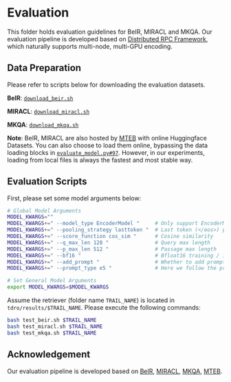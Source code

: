 # Evaluation
This folder holds evaluation guidelines for BeIR, MIRACL and MKQA. Our evaluation pipeline is developed based on [Distributed RPC Framework](https://pytorch.org/docs/stable/rpc.html), which naturally supports multi-node, multi-GPU encoding.
<!-- akins the pattern of [one producer - multiple consumers (workers)](https://en.wikipedia.org/wiki/Producer–consumer_problem) and  -->

## Data Preparation
Please refer to scripts below for downloading the evaluation datasets.

**BeIR**: [`download_beir.sh`](load_utils/download_beir.sh)

**MIRACL**: [`download_miracl.sh`](load_utils/download_miracl.sh)

**MKQA**: [`download_mkqa.sh`](load_utils/download_mkqa.sh)

**Note**: BeIR, MIRACL are also hosted by [MTEB](https://github.com/embeddings-benchmark/mteb) with online Huggingface Datasets. You can also choose to load them online, bypassing the data loading blocks in [`evaluate_model.py#97`](evaluate_model.py#97). However, in our experiments, loading from local files is always the fastest and most stable way.

## Evaluation Scripts
First, please set some model arguments below:

```bash
# Global Model Arguments
MODEL_KWARGS=""
MODEL_KWARGS+=" --model_type EncoderModel "     # Only support EncoderModel for now
MODEL_KWARGS+=" --pooling_strategy lasttoken "  # Last token (</eos>) pooling. Make sure tokenizer appends a </eos> token
MODEL_KWARGS+=" --score_function cos_sim "      # Cosine similarity
MODEL_KWARGS+=" --q_max_len 128 "               # Query max length
MODEL_KWARGS+=" --p_max_len 512 "               # Passage max length
MODEL_KWARGS+=" --bf16 "                        # Bfloat16 training / inferencing (Mix-precision w/ auto-cast)
MODEL_KWARGS+=" --add_prompt "                  # Whether to add prompt in front of the queries
MODEL_KWARGS+=" --prompt_type e5 "              # Here we follow the prompt settings of Mistral-E5

# Set General Model Arguments
export MODEL_KWARGS=$MODEL_KWARGS
```

Assume the retriever (folder name `TRAIL_NAME`) is located in `tdro/results/$TRAIL_NAME`. Please execute the following commands:

```bash
bash test_beir.sh $TRAIL_NAME
bash test_miracl.sh $TRAIL_NAME
bash test_mkqa.sh $TRAIL_NAME
```

## Acknowledgement
Our evaluation pipeline is developed based on [BeIR](https://github.com/beir-cellar/beir), [MIRACL](https://github.com/project-miracl/miracl), [MKQA](https://huggingface.co/datasets/apple/mkqa), [MTEB](https://github.com/embeddings-benchmark/mteb).
